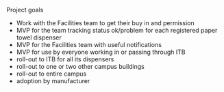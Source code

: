 Project goals

- Work with the Facilities team to get their buy in and permission
- MVP for the team tracking status ok/problem for each registered paper towel dispenser
- MVP for the Facilities team with useful notifications
- MVP for use by everyone working in or passing through ITB
- roll-out to ITB for all its dispensers
- roll-out to one or two other campus buildings
- roll-out to entire campus
- adoption by manufacturer
